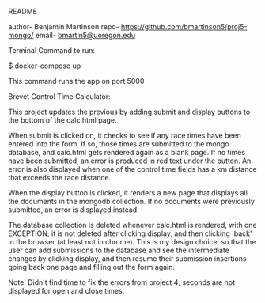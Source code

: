 README

author- Benjamin Martinson
repo- https://github.com/bmartinson5/proj5-mongo/
email- bmartin5@uoregon.edu

Terminal Command to run:

$ docker-compose up

This command runs the app on port 5000



Brevet Control Time Calculator:

This project updates the previous by adding submit and display buttons to the bottom of the calc.html page.

When submit is clicked on, it checks to see if any race times have been entered into the form. If so,
those times are submitted to the mongo database, and calc.html gets rendered again as a blank page. 
If no times have been submitted, an error is produced in red text under the button. An error is also
displayed when one of the control time fields has a km distance that exceeds the race distance.

When the display button is clicked, it renders a new page that displays all the documents in the mongodb
collection. If no documents were previously submitted, an error is displayed instead.

The database collection is deleted whenever calc.html is rendered, with one EXCEPTION; it is not deleted 
after clicking display, and then clicking 'back' in the browser (at least not in chrome). This is my design 
choice, so that the user can add submissions to the database and see the intermediate changes by clicking
display, and then resume their submission insertions going back one page and filling out the form again.

Note: Didn't find time to fix the errors from project 4; seconds are not displayed for open and close times.
